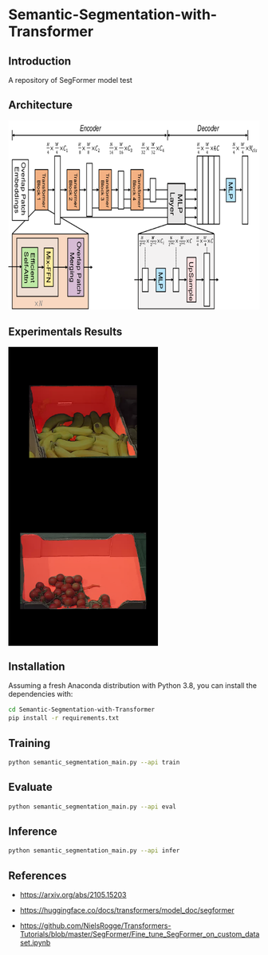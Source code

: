 # Semantic-Segmentation-with-Transformer

## Introduction

A repository of SegFormer model test

## Architecture

<p align="center">
<img src="fig/segformer_architecture.png" width = "747" height = "380" alt="segformer architecture" />
</p>

## Experimentals Results

<img src="fig/result-1.png" width = "300" height = "300" alt="result-1" align=center /><img src="fig/result-2.png" width = "300" height = "300" alt="result-2" align=center />

## Installation

Assuming a fresh Anaconda distribution with Python 3.8, you can install the dependencies with:

```sh
cd Semantic-Segmentation-with-Transformer
pip install -r requirements.txt
```

## Training

```sh
python semantic_segmentation_main.py --api train
```

## Evaluate

```sh
python semantic_segmentation_main.py --api eval
```

## Inference

```sh
python semantic_segmentation_main.py --api infer
```

## References

+ https://arxiv.org/abs/2105.15203

+ https://huggingface.co/docs/transformers/model_doc/segformer

+ https://github.com/NielsRogge/Transformers-Tutorials/blob/master/SegFormer/Fine_tune_SegFormer_on_custom_dataset.ipynb